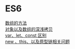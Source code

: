 ES6
=============
[数组的方法](https://github.com/QinZonger/javascript/issues/1)<br/>
[对象以及数组的深浅拷贝](https://github.com/QinZonger/javascript/issues/2)<br/>
[var、let、const 区别](https://github.com/QinZonger/javascript/issues/3)<br/>
[new 、this、以及原型链相关问题](https://github.com/QinZonger/javascript/issues/4)<br/> 
